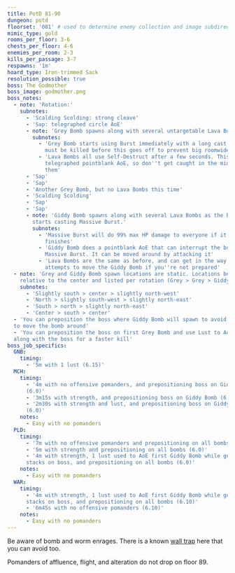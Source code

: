 ```yaml
---
title: PotD 81-90
dungeon: potd
floorset: '081' # used to determine enemy collection and image subdirectory
mimic_type: gold
rooms_per_floor: 3-6
chests_per_floor: 4-6
enemies_per_room: 2-3
kills_per_passage: 3-7
respawns: '1m'
hoard_type: Iron-trimmed Sack
resolution_possible: true
boss: The Godmother
boss_image: godmother.png
boss_notes:
  - note: 'Rotation:'
    subnotes:
      - 'Scalding Scolding: strong cleave'
      - 'Sap: telegraphed circle AoE'
      - note: 'Grey Bomb spawns along with several untargetable Lava Bombs'
        subnotes:
          - 'Grey Bomb starts using Burst immediately with a long cast time. It
            must be killed before this goes off to prevent big roomwide damage'
          - 'Lava Bombs all use Self-Destruct after a few seconds. This is a
            telegraphed pointblank AoE, so don''t get caught in the middle of
            them'
      - 'Sap'
      - 'Sap'
      - 'Another Grey Bomb, but no Lava Bombs this time'
      - 'Scalding Scolding'
      - 'Sap'
      - 'Sap'
      - note: 'Giddy Bomb spawns along with several Lava Bombs as the boss
        starts casting Massive Burst.'
        subnotes:
          - 'Massive Burst will do 99% max HP damage to everyone if it
            finishes'
          - 'Giddy Bomb does a pointblank AoE that can interrupt the boss''s
            Massive Burst. It can be moved around by attacking it'
          - 'Lava Bombs are the same as before, and can get in the way of your
            attempts to move the Giddy Bomb if you''re not prepared'
  - note: 'Grey and Giddy Bomb spawn locations are static. Locations below are
    relative to the center and listed per rotation (Grey > Grey > Giddy)'
    subnotes:
      - 'Slightly south > center > slightly north-west'
      - 'North > slightly south-west > slightly north-east'
      - 'South > north > slightly north-east'
      - 'Center > south > center'
  - 'You can preposition the boss where Giddy Bomb will spawn to avoid having
  to move the bomb around'
  - 'You can preposition the boss on first Grey Bomb and use Lust to AoE it
  along with the boss for a faster kill'
boss_job_specifics:
  GNB:
    timing:
      - '5m with 1 lust (6.15)'
  MCH:
    timing:
      - '4m with no offensive pomanders, and prepositioning boss on Giddy Bombs
      (6.0)'
      - '3m15s with strength, and prepositioning boss on Giddy Bomb (6.0)'
      - '2m30s with strength and lust, and prepositioning boss on Giddy Bomb
      (6.0)'
    notes:
      - Easy with no pomanders
  PLD:
    timing:
      - '7m with no offensive pomanders and prepositioning on all bombs (6.0)'
      - '5m with strength and prepositioning on all bombs (6.0)'
      - '4m with strength, 1 lust used to AoE first Giddy Bomb while getting 5
      stacks on boss, and prepositioning on all bombs (6.0)'
    notes:
      - Easy with no pomanders
  WAR:
    timing:
      - '4m with strength, 1 lust used to AoE first Giddy Bomb while getting 5
      stacks on boss, and prepositioning on all bombs (6.10)'
      - '6m45s with no offensive pomanders (6.10)'
    notes:
      - Easy with no pomanders
---
```


Be aware of bomb and worm enrages. There is a known
[wall trap](/wall_traps.html#potd-81-109) here that you can avoid too.

Pomanders of affluence, flight, and alteration do not drop on floor 89.